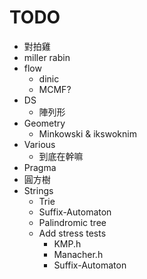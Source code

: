 # TODO

- 對拍雞
- miller rabin
- flow
	- dinic
	- MCMF?
- DS
	- 陣列形
- Geometry
	- Minkowski & ikswoknim
- Various
	- 到底在幹嘛
- Pragma
- 圓方樹
- Strings
	- Trie
	- Suffix-Automaton
	- Palindromic tree
	- Add stress tests
		- KMP.h
		- Manacher.h
		- Suffix-Automaton

